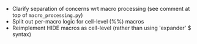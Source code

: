 
- Clarify separation of concerns wrt macro processing (see comment at top of `macro_processing.py`)
- Split out per-macro logic for cell-level (%%) macros
- Reimplement HIDE macros as cell-level (rather than using 'expander' $ syntax)
